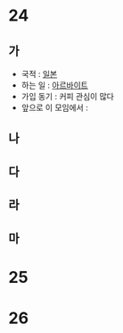 # 24
## 가
* 국적 : <u>일본</u>
* 하는 일 : <u>아르바이트</u> 
* 가입 동기 : 커피 관심이 많다
* 앞으로 이 모임에서 :
## 나
## 다
## 라
## 마
# 25
# 26